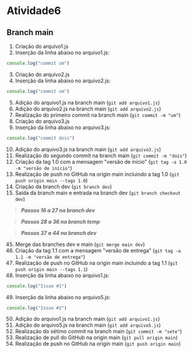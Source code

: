 # Atividade6

## Branch main

01. Criação do arquivo1.js
02. Inserção da linha abaixo no arquivo1.js:
```JavaScript 
console.log("commit um")
``` 
03. Criação do arquivo2.js
04. Inserção da linha abaixo no arquivo2.js: 
```JavaScript
console.log("commit um")
```
05. Adição do arquivo1.js na branch main (`git add arquivo1.js`)
06. Adição do arquivo2.js na branch main (`git add arquivo2.js`)
07. Realização do primeiro commit na branch main (`git commit -m "um"`)
08. Criação do arquivo3.js
09. Inserção da linha abaixo no arquivo3.js: 
```JavaScript
console.log("commit dois")
```
10. Adição do arquivo3.js na branch main (`git add arquivo3.js`)
11. Realização do segundo commit na branch main (`git commit -m "dois"`)
12. Criação da tag 1.0 com a mensagem "versão de início" (`git tag -a 1.0 -m "versão de início"`)
13. Realização de push no GitHub na origin main incluindo a tag 1.0 (`git push origin main --tags 1.0`)
14. Criação da branch dev (`git branch dev`)
15. Saída da branch main e entrada na branch dev (`git branch checkout dev`)

>***Passos 16 a 27 na branch dev***

>***Passos 28 a 36 na branch temp***

>***Passos 37 a 44 na branch dev***

45. Merge das branches dev e main (`git merge main dev`)
46. Criação da tag 1.1 com a mensagem "versão de entrega" (`git tag -a 1.1 -m "versão de entrega"`)
47. Realização de push no GitHub na origin main incluindo a tag 1.1 (`git push origin main --tags 1.1`)
48. Inserção da linha abaixo no arquivo1.js:
```JavaScript
console.log("Issue #1")
```
49. Inserção da linha abaixo no arquivo5.js:
```JavaScript
console.log("Issue #2")
```
50. Adição do arquivo1.js na branch main (`git add arquivo1.js`)
51. Adição do arquivo5.js na branch main (`git add arquivo5.js`)
52. Realização do sétimo commit na branch main (`git commit -m "sete"`)
53. Realização de pull do GitHub na origin main (`git pull origin main`)
54. Realização de push no GitHub na origin main (`git push origin main`)
